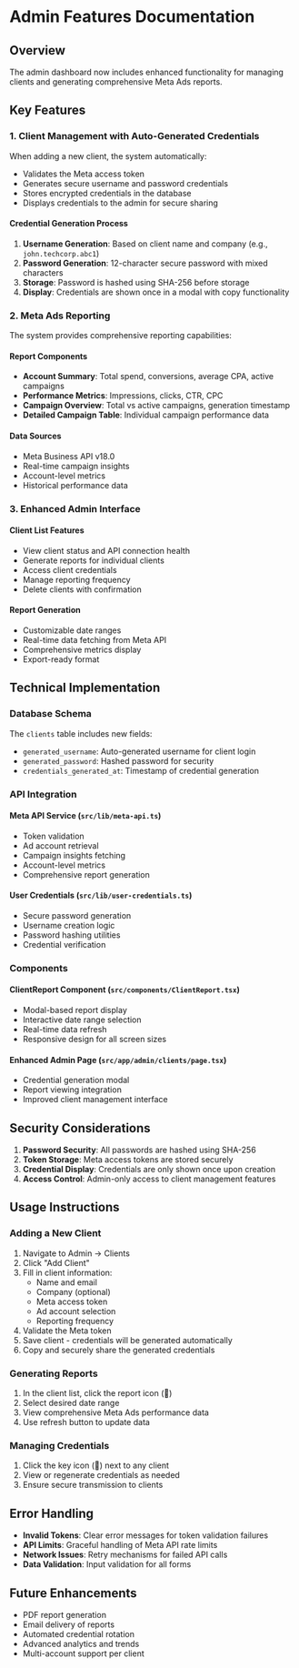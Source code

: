 # Admin Features Documentation

## Overview

The admin dashboard now includes enhanced functionality for managing clients and generating comprehensive Meta Ads reports.

## Key Features

### 1. Client Management with Auto-Generated Credentials

When adding a new client, the system automatically:
- Validates the Meta access token
- Generates secure username and password credentials
- Stores encrypted credentials in the database
- Displays credentials to the admin for secure sharing

#### Credential Generation Process

1. **Username Generation**: Based on client name and company (e.g., `john.techcorp.abc1`)
2. **Password Generation**: 12-character secure password with mixed characters
3. **Storage**: Password is hashed using SHA-256 before storage
4. **Display**: Credentials are shown once in a modal with copy functionality

### 2. Meta Ads Reporting

The system provides comprehensive reporting capabilities:

#### Report Components
- **Account Summary**: Total spend, conversions, average CPA, active campaigns
- **Performance Metrics**: Impressions, clicks, CTR, CPC
- **Campaign Overview**: Total vs active campaigns, generation timestamp
- **Detailed Campaign Table**: Individual campaign performance data

#### Data Sources
- Meta Business API v18.0
- Real-time campaign insights
- Account-level metrics
- Historical performance data

### 3. Enhanced Admin Interface

#### Client List Features
- View client status and API connection health
- Generate reports for individual clients
- Access client credentials
- Manage reporting frequency
- Delete clients with confirmation

#### Report Generation
- Customizable date ranges
- Real-time data fetching from Meta API
- Comprehensive metrics display
- Export-ready format

## Technical Implementation

### Database Schema

The `clients` table includes new fields:
- `generated_username`: Auto-generated username for client login
- `generated_password`: Hashed password for security
- `credentials_generated_at`: Timestamp of credential generation

### API Integration

#### Meta API Service (`src/lib/meta-api.ts`)
- Token validation
- Ad account retrieval
- Campaign insights fetching
- Account-level metrics
- Comprehensive report generation

#### User Credentials (`src/lib/user-credentials.ts`)
- Secure password generation
- Username creation logic
- Password hashing utilities
- Credential verification

### Components

#### ClientReport Component (`src/components/ClientReport.tsx`)
- Modal-based report display
- Interactive date range selection
- Real-time data refresh
- Responsive design for all screen sizes

#### Enhanced Admin Page (`src/app/admin/clients/page.tsx`)
- Credential generation modal
- Report viewing integration
- Improved client management interface

## Security Considerations

1. **Password Security**: All passwords are hashed using SHA-256
2. **Token Storage**: Meta access tokens are stored securely
3. **Credential Display**: Credentials are only shown once upon creation
4. **Access Control**: Admin-only access to client management features

## Usage Instructions

### Adding a New Client

1. Navigate to Admin → Clients
2. Click "Add Client"
3. Fill in client information:
   - Name and email
   - Company (optional)
   - Meta access token
   - Ad account selection
   - Reporting frequency
4. Validate the Meta token
5. Save client - credentials will be generated automatically
6. Copy and securely share the generated credentials

### Generating Reports

1. In the client list, click the report icon (📄)
2. Select desired date range
3. View comprehensive Meta Ads performance data
4. Use refresh button to update data

### Managing Credentials

1. Click the key icon (🔑) next to any client
2. View or regenerate credentials as needed
3. Ensure secure transmission to clients

## Error Handling

- **Invalid Tokens**: Clear error messages for token validation failures
- **API Limits**: Graceful handling of Meta API rate limits
- **Network Issues**: Retry mechanisms for failed API calls
- **Data Validation**: Input validation for all forms

## Future Enhancements

- PDF report generation
- Email delivery of reports
- Automated credential rotation
- Advanced analytics and trends
- Multi-account support per client 